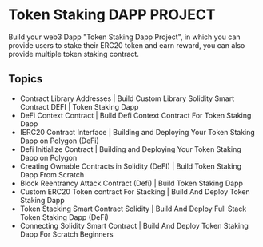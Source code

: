 # Token Staking DAPP PROJECT

Build your web3 Dapp "Token Staking Dapp Project", in which you can provide users to stake their ERC20 token and earn reward, you can also provide multiple token staking contract.

## Topics

- Contract Library Addresses | Build Custom Library Solidity Smart Contract DEFI | Token Staking Dapp
- DeFi Context Contract | Build Defi Context Contract For Token Staking Dapp
- IERC20 Contract Interface | Building and Deploying Your Token Staking Dapp on Polygon (DeFi)
- Defi Initialize Contract | Building and Deploying Your Token Staking Dapp on Polygon
- Creating Ownable Contracts in Solidity (DeFI) | Build Token Staking Dapp From Scratch
- Block Reentrancy Attack Contract (Defi) | Build Token Staking Dapp
- Custom ERC20 Token contract For Stacking | Build And Deploy Token Staking Dapp
- Token Stacking Smart Contract Solidity | Build And Deploy Full Stack Token Staking Dapp (DeFi)
- Connecting Solidity Smart Contract | Build And Deploy Token Staking Dapp For Scratch Beginners


